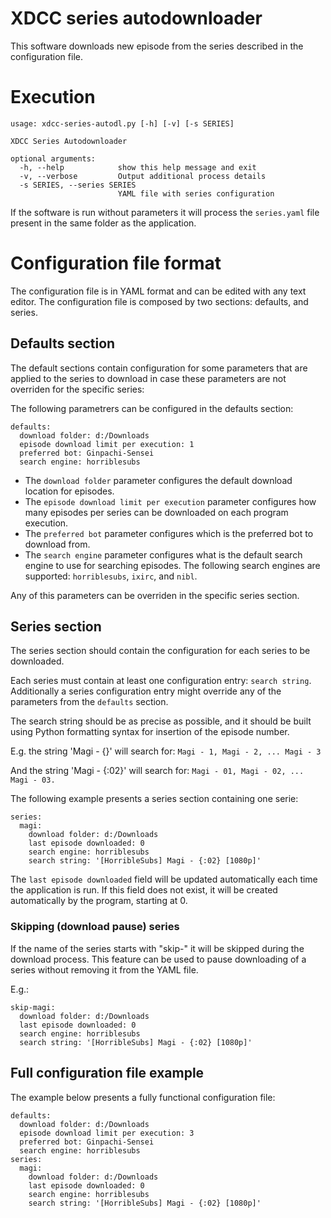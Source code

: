 # XDCC series autodownloader

This software downloads new episode from the series described in the configuration file.

# Execution

```
usage: xdcc-series-autodl.py [-h] [-v] [-s SERIES]

XDCC Series Autodownloader

optional arguments:
  -h, --help            show this help message and exit
  -v, --verbose         Output additional process details
  -s SERIES, --series SERIES
                        YAML file with series configuration
```

If the software is run without parameters it will process the `series.yaml` file present
in the same folder as the application.

# Configuration file format

The configuration file is in YAML format and can be edited with any text editor.
The configuration file is composed by two sections: defaults, and series.

## Defaults section

The default sections contain configuration for some parameters that are applied to the series to download
in case these parameters are not overriden for the specific series:

The following parametrers can be configured in the defaults section:

```
defaults:
  download folder: d:/Downloads
  episode download limit per execution: 1
  preferred bot: Ginpachi-Sensei
  search engine: horriblesubs
```

- The `download folder` parameter configures the default download location for episodes.
- The `episode download limit per execution` parameter configures how many episodes per series can be downloaded on each program execution.
- The `preferred bot` parameter configures which is the preferred bot to download from.
- The `search engine` parameter configures what is the default search engine to use for searching episodes. The following search engines are supported:
  `horriblesubs`, `ixirc`, and `nibl`.

Any of this parameters can be overriden in the specific series section.

## Series section

The series section should contain the configuration for each series to be downloaded.

Each series must contain at least one configuration entry: `search string`.
Additionally a series configuration entry might override any of the parameters from the `defaults` section.

The search string should be as precise as possible, and it should be built
using Python formatting syntax for insertion of the episode number.

E.g. the string 'Magi - {}' will search for:
`Magi - 1, Magi - 2, ... Magi - 3`

And the string 'Magi - {:02}' will search for:
`Magi - 01, Magi - 02, ... Magi - 03.`

The following example presents a series section containing one serie:
```
series:
  magi:
    download folder: d:/Downloads
    last episode downloaded: 0
    search engine: horriblesubs
    search string: '[HorribleSubs] Magi - {:02} [1080p]'
```

The `last episode downloaded` field will be updated automatically each time
the application is run. If this field does not exist, it will be created
automatically by the program, starting at 0.


### Skipping (download pause) series

If the name of the series starts with "skip-" it will be skipped during the download process.
This feature can be used to pause downloading of a series without removing it from the YAML file.

E.g.:
```
skip-magi:
  download folder: d:/Downloads
  last episode downloaded: 0
  search engine: horriblesubs
  search string: '[HorribleSubs] Magi - {:02} [1080p]'
```

## Full configuration file example

The example below presents a fully functional configuration file:

```
defaults:
  download folder: d:/Downloads
  episode download limit per execution: 3
  preferred bot: Ginpachi-Sensei
  search engine: horriblesubs
series:
  magi:
    download folder: d:/Downloads
    last episode downloaded: 0
    search engine: horriblesubs
    search string: '[HorribleSubs] Magi - {:02} [1080p]'
```